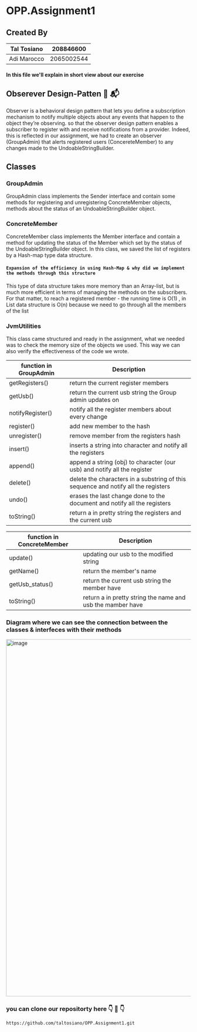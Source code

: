 # OPP.Assignment1

## Created By 
|Tal Tosiano |  208846600 | 
| ------------ | ------------ | 
| Adi Marocco | 2065002544 | 

  
#### In this file we'll explain in short view about our exercise

## Obserever Design-Patten  :goggles: :mailbox_with_mail: 
Observer is a behavioral design pattern that lets you define a subscription mechanism to notify multiple objects about any events that happen to the object they’re observing. so that the observer design pattern enables a subscriber to register with and receive notifications from a provider.
Indeed, this is reflected in our assignment, we had to create an observer (GroupAdmin) that alerts registered users (ConcereteMember) to any changes made to the UndoableStringBuilder.

## Classes

### GroupAdmin
GroupAdmin class implements the Sender interface and contain some methods for registering and unregistering ConcreteMember objects, methods about the status of an UndoableStringBuilder object.

### ConcreteMember
ConcreteMember class implements the Member interface and contain a method for updating the status of the Member which set by the status of the UndoableStringBuilder object. In this class, we saved the list of registers by a Hash-map type data structure.

#### `Expansion of the efficiency in using Hash-Map & why did we implement the methods through this structure`
This type of data structure takes more memory than an Array-list, but is much more efficient in terms of managing the methods on the subscribers. For that matter, to reach a registered member - the running time is O(1) , in List data structure is O(n) because we need to go through all the members of the list

### JvmUtilities
This class came structured and ready in the assignment, what we needed was to check the memory size of the objects we used. This way we can also verify the effectiveness of the code we wrote.

|function in GroupAdmin |  Description | 
| ------------ | ------------ | 
| getRegisters() | return the current register members | 
| getUsb() | return the current usb string the Group admin updates on | 
| notifyRegister() | notify all the register members about every change |  
| register() | add new member to the hash |   
| unregister() | remove member from the registers hash | 
| insert() | inserts a string into character and notify all the registers |  
| append() | append a string (obj) to character (our usb) and notify all the register |  
| delete() | delete the characters in a substring of this sequence and notify all the registers |  
| undo() | erases the last change done to the document and notify all the registers | 
| toString() | return a in pretty string the registers and the current usb  | 


|function in ConcreteMember |  Description | 
| ------------ | ------------ | 
| update() | updating our usb to the modified string |
| getName() | return the member's name | 
| getUsb_status() | return the current usb string the member have | 
| toString() | return a in pretty string the name and usb the mamber have  | 

### Diagram where we can see the connection between the classes & interfeces with their methods
<img width="974" alt="image" src="https://user-images.githubusercontent.com/94299489/209982325-65279f95-bdcd-496a-b603-2ac5fd29a36c.png">

### you can clone our repositorty here :point_down: :slightly_smiling_face:	:point_down: 
```
https://github.com/taltosiano/OPP.Assignment1.git

```


